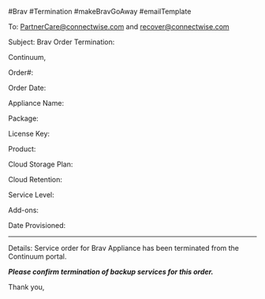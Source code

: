 #Brav #Termination #makeBravGoAway #emailTemplate 


To: PartnerCare@connectwise.com and recover@connectwise.com


Subject: Brav Order Termination: 

Continuum,

Order#: 

Order Date: 

Appliance Name: 

Package: 

License Key: 

Product: 

Cloud Storage Plan: 

Cloud Retention: 

Service Level: 

Add-ons:

Date Provisioned: 

----

Details: Service order for Brav Appliance has been terminated from the Continuum portal.

***Please confirm termination of backup services for this order.***

Thank you,
